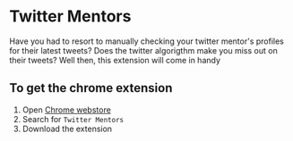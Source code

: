 # Twitter Mentors

Have you had to resort to manually checking your twitter mentor's profiles for their latest tweets?
Does the twitter algorigthm make you miss out on their tweets?
Well then, this extension will come in handy

## To get the chrome extension

1. Open [Chrome webstore](https://chrome.google.com/webstore/category/extensions)
2. Search for `Twitter Mentors`
3. Download the extension
